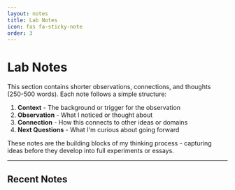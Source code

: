 ```yaml
---
layout: notes
title: Lab Notes
icon: fas fa-sticky-note
order: 3
---
```


# Lab Notes

This section contains shorter observations, connections, and thoughts (250-500 words). Each note follows a simple structure:

1. **Context** - The background or trigger for the observation
2. **Observation** - What I noticed or thought about
3. **Connection** - How this connects to other ideas or domains
4. **Next Questions** - What I'm curious about going forward

These notes are the building blocks of my thinking process - capturing ideas before they develop into full experiments or essays.

---

## Recent Notes 